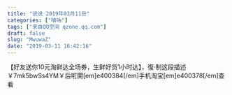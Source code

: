 ```yaml
---
title: "说说 2019年03月11日"
categories: ["嘀咕"]
tags: ["来自QQ空间 qzone.qq.com"]
draft: false
slug: "MwuwaZ"
date: "2019-03-11 16:42:16"
---
```


【好友送你10元淘鲜达全场券，生鲜好货1小时达】，復·制这段描述￥7mk5bwSs4YM￥后咑閞[em]e400384[/em]手机淘宝[em]e400378[/em]查看

